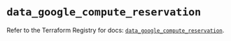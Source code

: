 # `data_google_compute_reservation`

Refer to the Terraform Registry for docs: [`data_google_compute_reservation`](https://registry.terraform.io/providers/hashicorp/google/5.21.0/docs/data-sources/compute_reservation).
